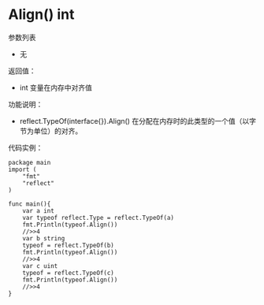 # Align() int

参数列表

- 无

返回值：

- int 变量在内存中对齐值

功能说明：

- reflect.TypeOf(interface{}).Align() 在分配在内存时的此类型的一个值（以字节为单位）的对齐。

代码实例：

	package main
	import (
	    "fmt"
	    "reflect"
	)

	func main(){
		var a int
		var typeof reflect.Type = reflect.TypeOf(a)
		fmt.Println(typeof.Align())
		//>>4
		var b string
		typeof = reflect.TypeOf(b)
		fmt.Println(typeof.Align())
		//>>4
		var c uint
		typeof = reflect.TypeOf(c)
		fmt.Println(typeof.Align())
		//>>4
	}
